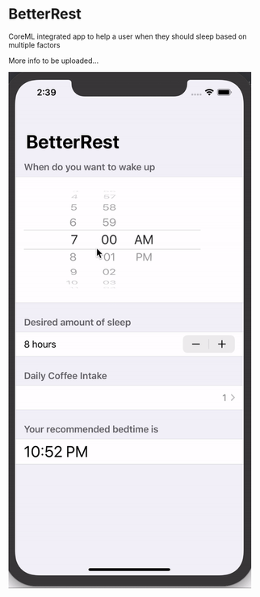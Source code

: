 # BetterRest
CoreML integrated app to help a user when they should sleep based on multiple factors

More info to be uploaded...

![App Demo](BetterRest/demo.gif)

